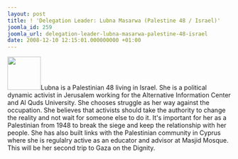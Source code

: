 ```yaml
---
layout: post
title: ! 'Delegation Leader: Lubna Masarwa (Palestine 48 / Israel)'
joomla_id: 259
joomla_url: delegation-leader-lubna-masarwa-palestine-48-israel
date: 2008-12-10 12:15:01.000000000 +01:00
---
```

<img src="http://www.freegaza.org/uploads/passengers/" width="75" />Lubna is a Palestinian 48 living in Israel. She is a political dynamic activist in Jerusalem working for the Alternative Information Center and Al Quds University. She chooses struggle as her way against the occupation. She believes that activists should take the authority to change the reality and not wait for someone else to do it. It\'s important for her as a Palestinian from 1948 to break the siege and keep the relationship with her people. She has also built links with the Palestinian community in Cyprus where she is regulalry active as an educator and advisor at Masjid Mosque. This will be her second trip to Gaza on the Dignity. <p><a href=""></a></p>
